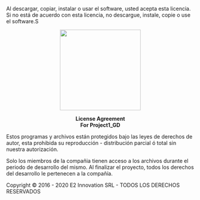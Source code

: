 Al descargar, copiar, instalar o usar el software, usted acepta esta licencia.
Si no está de acuerdo con esta licencia, no descargue, instale,
copie o use el software.S

<p align="center"><img src="Imagenes/Logo_Final.png" width="216px"><p>

<p style="text-align: center; font-weight: bolder;" >
                        License Agreement <br>
                          For Project1_GD <br>
<p>

Estos programas y archivos están protegidos bajo las leyes de derechos
de autor, esta prohibida su reproducción - distribución parcial ó total sin nuestra autorización.

Solo los miembros de la compañia tienen acceso a los archivos durante el periodo de desarrollo del mismo. Al finalizar el proyecto, todos los derechos del desarrollo le pertenecen a la compañía.

Copyright © 2016 - 2020 E2 Innovation SRL - TODOS LOS DERECHOS RESERVADOS
